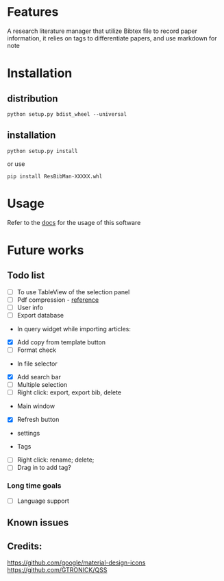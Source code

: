 # Features
A research literature manager that utilize Bibtex file to record paper information, 
it relies on tags to differentiate papers, and use markdown for note

# Installation 
## distribution
`python setup.py bdist_wheel --universal`
## installation
```
python setup.py install
```
or use 
```
pip install ResBibMan-XXXXX.whl
```

# Usage
Refer to the [docs](./resbibman/docs/info.html) for the usage of this software

# Future works
## Todo list
 - [ ] To use TableView of the selection panel
 - [ ] Pdf compression - [reference](https://blog.csdn.net/xinRCNN/article/details/113273463)
 - [ ] User info
 - [ ] Export database

* In query widget while importing articles:  
 - [x] Add copy from template button   
 - [ ] Format check

* In file selector
 - [x] Add search bar
 - [ ] Multiple selection 
 - [ ] Right click: export, export bib, delete

* Main window
 - [x] Refresh button

* settings

* Tags  
 - [ ] Right click: rename; delete; 
 - [ ] Drag in to add tag?

### Long time goals
 - [ ] Language support

## Known issues

## Credits:
https://github.com/google/material-design-icons   
https://github.com/GTRONICK/QSS

